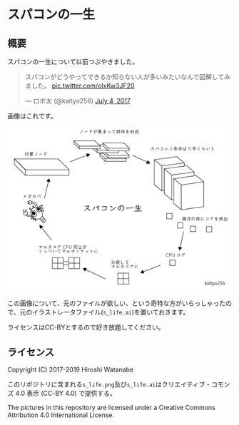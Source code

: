# スパコンの一生

## 概要

スパコンの一生について以前つぶやきました。

<blockquote class="twitter-tweet"><p lang="ja" dir="ltr">スパコンがどうやってできるか知らない人が多いみたいなんで図解してみました。 <a href="https://t.co/oIxKw3JF20">pic.twitter.com/oIxKw3JF20</a></p>&mdash; ロボ太 (@kaityo256) <a href="https://twitter.com/kaityo256/status/882186595901689856?ref_src=twsrc%5Etfw">July 4, 2017</a></blockquote> <script async src="https://platform.twitter.com/widgets.js" charset="utf-8"></script>

画像はこれです。

![スパコンの一生](s_life.png)

この画像について、元のファイルが欲しい、という奇特な方がいらっしゃったので、元のイラストレータファイル(`s_life.ai`)を置いておきます。

ライセンスはCC-BYとするので好き放題してください。

## ライセンス

Copyright (C) 2017-2019 Hiroshi Watanabe

このリポジトリに含まれる`s_life.png`及び`s_life.ai`はクリエイティブ・コモンズ 4.0 表示 (CC-BY 4.0) で提供する。

The pictures in this repository are licensed under a Creative Commons Attribution 4.0 International License.
